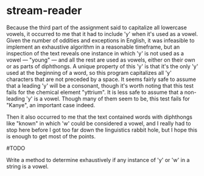# stream-reader

Because the third part of the assignment said to capitalize all lowercase vowels, it occurred to me that it had to include 'y' when it's used as a vowel. Given the number of oddities and exceptions in English, it was infeasible to implement an exhaustive algorithm in a reasonable timeframe, but an inspection of the text reveals one instance in which 'y' is not used as a vowel — "young" — and all the rest are used as vowels, either on their own or as parts of diphthongs. A unique property of this 'y' is that it's the only 'y' used at the beginning of a word, so this program capitalizes all 'y' characters that are not preceded by a space. It seems fairly safe to assume that a leading 'y' will be a consonant, though it's worth noting that this test fails for the chemical element "yttrium". It is less safe to assume that a non-leading 'y' is a vowel. Though many of them seem to be, this test fails for "Kanye", an important case indeed.

Then it also occurred to me that the text contained words with diphthongs like "known" in which 'w' could be considered a vowel, and I really had to stop here before I got too far down the linguistics rabbit hole, but I hope this is enough to get most of the points.

#TODO

Write a method to determine exhaustively if any instance of 'y' or 'w' in a string is a vowel.
